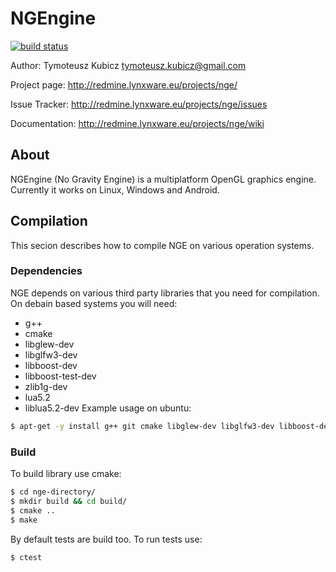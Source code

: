 # **NGEngine** #

[![build status](https://ci.gitlab.com/projects/6667/status.png?ref=master)](https://ci.gitlab.com/projects/6667?ref=master)

Author: Tymoteusz Kubicz <tymoteusz.kubicz@gmail.com>

Project page: http://redmine.lynxware.eu/projects/nge/

Issue Tracker: http://redmine.lynxware.eu/projects/nge/issues

Documentation: http://redmine.lynxware.eu/projects/nge/wiki

## About ##
NGEngine (No Gravity Engine) is a multiplatform OpenGL graphics engine. Currently it works on Linux, Windows and Android.

## Compilation
This secion describes how to compile NGE on various operation systems.

### Dependencies
NGE depends on various third party libraries that you need for compilation. On debain based systems you will need:
* g++
* cmake
* libglew-dev
* libglfw3-dev
* libboost-dev
* libboost-test-dev
* zlib1g-dev
* lua5.2
* liblua5.2-dev
Example usage on ubuntu:
```sh
$ apt-get -y install g++ git cmake libglew-dev libglfw3-dev libboost-dev libboost-test-dev zlib1g-dev lua5.2 liblua5.2-dev libxrandr-dev libxcursor-dev
```

### Build
To build library use cmake:
```sh
$ cd nge-directory/
$ mkdir build && cd build/
$ cmake ..
$ make
```
By default tests are build too. To run tests use:
```sh
$ ctest
```